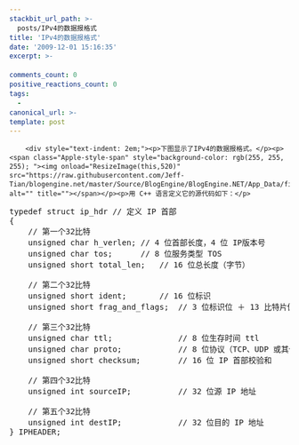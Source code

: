```yaml
---
stackbit_url_path: >-
  posts/IPv4的数据报格式
title: 'IPv4的数据报格式'
date: '2009-12-01 15:16:35'
excerpt: >-
  
comments_count: 0
positive_reactions_count: 0
tags: 
  - 
canonical_url: >-
template: post
---
```


        <div style="text-indent: 2em;"><p>下图显示了IPv4的数据报格式。</p><p><span class="Apple-style-span" style="background-color: rgb(255, 255, 255); "><img onload="ResizeImage(this,520)" src="https://raw.githubusercontent.com/Jeff-Tian/blogengine.net/master/Source/BlogEngine/BlogEngine.NET/App_Data/files/image_390.png" alt="" title=""></span></p><p>用 C++ 语言定义它的源代码如下：</p>
<pre class="brush: c">typedef struct ip_hdr // 定义 IP 首部
{
	// 第一个32比特
	unsigned char h_verlen;	// 4 位首部长度，4 位 IP版本号
	unsigned char tos;		// 8 位服务类型 TOS
	unsigned short total_len;	// 16 位总长度（字节）

	// 第二个32比特
	unsigned short ident;		// 16 位标识
	unsigned short frag_and_flags;	// 3 位标识位 ＋ 13 比特片偏移

	// 第三个32比特
	unsigned char ttl;				// 8 位生存时间 ttl
	unsigned char proto;			// 8 位协议（TCP、UDP 或其他）
	unsigned short checksum;		// 16 位 IP 首部校验和

	// 第四个32比特
	unsigned int sourceIP;			// 32 位源 IP 地址

	// 第五个32比特
	unsigned int destIP;			// 32 位目的 IP 地址
} IPHEADER;
</pre>
</div>
      